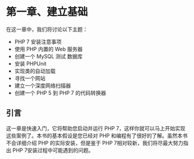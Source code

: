 # 第一章、建立基础

在这一章中，我们将讨论以下主题：

* PHP 7 安装注意事项
* 使用 PHP 内置的 Web 服务器
* 创建一个 MySQL 测试 数据库
* 安装 PHPUnit
* 实现类的自动加载
* 寻找一个网站
* 建立一个深度网络扫描器
* 创建一个 PHP 5 到 PHP 7 的代码转换器

## 引言

这一章是快速入门，它将帮助您启动并运行 PHP 7，这样你就可以马上开始实现这些案例了。本书的基本假设是您已经对 PHP 和编程有了很好的了解。虽然本书不会详细介绍 PHP 的实际安装，但是鉴于 PHP 7相对较新，我们将尽最大努力指出 PHP 7安装过程中可能遇到的问题。





